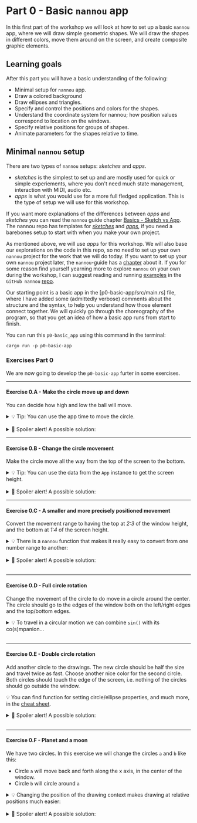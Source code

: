 # Part 0 - Basic `nannou` app

In this first part of the workshop we will look at how to set up a basic `nannou` app, where we will draw simple geometric shapes.
We will draw the shapes in different colors, move them around on the screen, and create composite graphic elements.

## Learning goals
After this part you will have a basic understanding of the following:
* Minimal setup for `nannou` app.
* Draw a colored background
* Draw ellipses and triangles.
* Specify and control the positions and colors for the shapes.
* Understand the coordinate system for nannou; how position values correspond to location on the windows.
* Specify relative positions for groups of shapes.
* Animate parameters for the shapes relative to time.

## Minimal `nannou` setup
There are two types of `nannou` setups: _sketches_ and _apps_.

* _sketches_ is the simplest to set up and are mostly used for quick or simple experiements, where you don't need much state management, interaction with MIDI, audio etc.
* _apps_ is what you would use for a more full fledged application. This is the type of setup we will use for this workshop.

If you want more explanations of the differences between _apps_ and _sketches_ you can read the `nannou` guide chapter [Basics - Sketch vs App](https://guide.nannou.cc/tutorials/basics/sketch-vs-app.html).
The nannou repo has templates for [_sketches_](https://github.com/nannou-org/nannou/blob/master/examples/templates/template_sketch.rs) and [_apps_](https://github.com/nannou-org/nannou/blob/master/examples/templates/template_app.rs), if you need a barebones setup to start with when you make your own project.

As mentioned above, we will use _apps_ for this workshop.
We will also base our explorations on the code in this repo, so no need to set up your own `nannou` project for the work that we will do today.
If you want to set up your own `nannou` project later, the `nannou`-guide has a [chapter](https://guide.nannou.cc/getting_started/create_a_project.html) about it.
If you for some reason find yourself yearning more to explore `nannou` on your own during the workshop, I can suggest reading and running [examples](https://guide.nannou.cc/getting_started/running_examples.html) in the `GitHub nannou` [repo](https://github.com/nannou-org/nannou).

Our starting point is a basic app in the [p0-basic-app/src/main.rs] file, where I have added some (admittedly verbose) comments about the structure and the syntax, to help you understand how those element connect together.
We will quickly go through the choreography of the program, so that you get an idea of how a basic app runs from start to finish.

You can run this `p0-basic_app` using this command in the terminal:
```
cargo run -p p0-basic-app
```

### Exercises Part 0
We are now going to develop the `p0-basic-app` furter in some exercises.

---

#### Exercise 0.A - Make the circle move up and down
You can decide how high and low the ball will move.
<details> <summary>💡 Tip: You can use the app time to move the circle. </summary>

```rust
app.time;
```

</details>
<br/>

<details><summary> 🙈 Spoiler alert! A possible solution: </summary>

```rust
    draw.ellipse()
        .y(app.time.sin() * 200.0 )
        .color(MAGENTA);
```

</details>

---

#### Exercise 0.B - Change the circle movement
Make the circle move all the way from the top of the screen to the bottom.
<details> <summary>💡 Tip: You can use the data from the <code>App</code> instance to get the screen height. </summary>

```rust
let r = app.window_rect();
r.w(); //total width
r.h(); //total height
r.top(); //top of the window
r.botton(); //bottom of the window
r.right(); //right edge of the window
r.left(); //left edge of the window
```

</details>
<br/>

<details><summary> 🙈 Spoiler alert! A possible solution: </summary>

```rust
    //Get the window rect
    let r = app.window_rect();
    //The output range from the `sin()` function is -1.0 - 1.0
    //Since the window coordinates for nannou has x:0.0,y:0.0 as the center of the window,
    // converting the range -1.0 to 1.0 to the full height of the window is as simple as
    // multiplying with half the window height.
    let y_pos = app.time.sin() * r.h() * 0.5;
    //Use the draw instance to draw an ellipse.
    draw.ellipse(i)
        .y(y_pos)
        .color(MAGENTA);
```

</details>

---

#### Exercise 0.C - A smaller and more precisely positioned movement
Convert the movement range to having the top at _2:3_ of the window height, and the bottom at _1:4_ of the screen height.

<details><summary>💡 There is a <code>nannou</code> function that makes it really easy to convert from one number range to another: </summary>

```rust
let a = 0.5;
let b = map_range(a, 0.0, 1.0, 10.0, 20.0); // => 15.0
```

</details>
<br/>

<details><summary> 🙈 Spoiler alert! A possible solution: </summary>

```rust
    //Use the top and bottom values from the window rect to make it simpler to convert value
    // ranges.
    let y_top = map_range(2.0/3.0, 0.0, 1.0, r.bottom(), r.top());
    let y_bottom = map_range(1.0/4.0, 0.0, 1.0, r.bottom(), r.top());
    let y_pos = map_range(app.time.sin(), -1.0, 1.0, y_bottom, y_top);
```

</details>
<br/>

--- 

#### Exercise 0.D - Full circle rotation
Change the movement of the circle to do move in a circle around the center.
The circle should go to the edges of the window both on the left/right edges and the top/bottom edges.


<details><summary>💡 To travel in a circular motion we can combine <code>sin()</code> with its co(s)mpanion... </summary>

```rust
//We can combine `sin` and `cos` to create movement in circles.
draw.ellipse()
    .y(app.time.sin() * 200.0)
    .x(app.time.cos() * 200.0)
    .color(MAGENTA);
```

</details>
<br/>

---

#### Exercise 0.E - Double circle rotation
Add another circle to the drawings.
The new circle should be half the size and travel twice as fast.
Choose another nice color for the second circle.
Both circles should touch the edge of the screen, i.e. nothing of the circles should go outside the window.

💡 You can find function for setting circle/ellipse properties, and much more, in the [cheat sheet](/cheat-sheet.md#draw-circles-and-ellipses).


<details><summary> 🙈 Spoiler alert! A possible solution: </summary>

```rust
    let circle_radius_a = 50.0;
    let pos_a = vec2(
        map_range(app.time.sin(), -1.0, 1.0, r.left() + circle_radius_a,   r.right() - circle_radius_a),
        map_range(app.time.cos(), -1.0, 1.0, r.bottom() + circle_radius_a, r.top() - circle_radius_a),
        );

    let circle_radius_b = circle_radius_a / 2.0;
    let pos_b = vec2(
        map_range((2.0 * app.time).sin(), -1.0, 1.0, r.left() + circle_radius_b,   r.right() - circle_radius_b ),
        map_range((2.0 * app.time).cos(), -1.0, 1.0, r.bottom() + circle_radius_b, r.top() - circle_radius_b ),
        );

    //Use the draw instance to draw an ellipse.
    draw.ellipse()
        .xy(pos_a)
        .radius(circle_radius_a)
        .color(MAGENTA);
    draw.ellipse()
        .xy(pos_b)
        .radius(circle_radius_b)
        .color(ORANGE);
```

</details>
<br/>

---
#### Exercise 0.F - Planet and a moon
We have two circles.
In this exercise we will change the circles `a` and `b` like this:

- Circle `a` will move back and forth along the x axis, in the center of the window.
- Circle `b` will circle around `a`

<details><summary>💡 Changing the position of the drawing context makes drawing at relative positions much easier: </summary>
We have already seen that we can change the position of an ellipse using the <code>xy()</code> function.
Well, the same type of function can be used for the `draw` instance as well:

```rust
draw.x_y(-100.0, 0.0);
```

More info on this in the [cheat sheet](https://github.com/eirikblekesaune/nannou-workshop-trondheim/blob/main/cheat-sheet.md#move-scale-and-rotate-the-position-of-the-drawing-context)

</details>
<br/>

<details><summary> 🙈 Spoiler alert! A possible solution: </summary>

```rust
let circle_radius_a = 50.0;
let pos_a = vec2( (app.time * 0.5).sin() * app.window_rect().w() * 0.25, 0.0);

draw.ellipse()
    .xy(pos_a)
    .radius(circle_radius_a)
    .color(MAGENTA);

//Instead of moving the next circle, we move the whole draw instance to a new position.
//This effectively moves the center for the drawing to the position of circle `a`, thus drawing
// circle `b` in relation to that point becomes much easier.
let draw = draw.xy(pos_a);

let circle_radius_b = circle_radius_a / 2.0;
let pos_b = vec2(
    (3.0 * app.time).sin() * 100.0,
    (3.0 * app.time).cos() * 100.0,
    );

draw.ellipse()
    .xy(pos_b)
    .radius(circle_radius_b)
    .color(ORANGE);
```

</details>
<br/>

